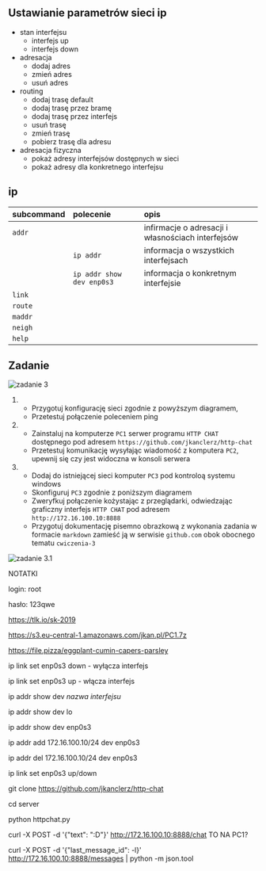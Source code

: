 Ustawianie parametrów sieci ip
------------------------------

* stan interfejsu
    * interfejs up
    * interfejs down
* adresacja
    * dodaj adres
    * zmień adres
    * usuń adres
* routing
    * dodaj trasę default
    * dodaj trasę przez bramę
    * dodaj trasę przez interfejs
    * usuń trasę
    * zmień trasę
    * pobierz trasę dla adresu
* adresacja fizyczna
    * pokaż adresy interfejsów dostępnych w sieci
    * pokaż adresy dla konkretnego interfejsu
     


ip 
-------------------------
| subcommand    |  polecenie   | opis  |
| ------------- |:-------------| :---------------| 
|   ``addr``    |                               | infirmacje o adresacji i własnościach interfejsów |
|               |   ``ip addr``                 | informacja o wszystkich interfejsach              |
|               |   ``ip addr show dev enp0s3`` | informacja o konkretnym interfejsie               |
|   ``link``    |                               |  |
|   ``route``   |  | |
|   ``maddr``   |  | |
|   ``neigh``   |  | |
|   ``help``    |  | |

Zadanie
------------

![zadanie 3](cwiczenia3.svg)

1.
   * Przygotuj konfigurację sieci zgodnie z powyższym diagramem, 
   * Przetestuj połączenie poleceniem ping
2.
   * Zainstaluj na komputerze ``PC1`` serwer programu ``HTTP CHAT`` dostępnego pod adresem ``https://github.com/jkanclerz/http-chat``
   * Przetestuj komunikację wysyłając wiadomość z komputera ``PC2``, upewnij się czy jest widoczna w konsoli serwera
3.
   * Dodaj do istniejącej sieci komputer ``PC3`` pod kontroloą systemu windows
   * Skonfiguruj ``PC3`` zgodnie z poniższym diagramem
   * Zweryfkuj połączenie kożystając z przeglądarki, odwiedzając graficzny interfejs ``HTTP CHAT`` pod adresem ``http://172.16.100.10:8888``
   * Przygotuj dokumentację pisemno obrazkową z wykonania zadania w formacie ``markdown`` zamieść ją w serwisie ``github.com`` obok obocnego tematu ``cwiczenia-3``

![zadanie 3.1](cwiczenia3.1.svg) 

NOTATKI

login: root

hasło: 123qwe

https://tlk.io/sk-2019

https://s3.eu-central-1.amazonaws.com/jkan.pl/PC1.7z

https://file.pizza/eggplant-cumin-capers-parsley

ip link set enp0s3 down - wyłącza interfejs

ip link set enp0s3 up - włącza interfejs

ip addr show dev *nazwa interfejsu*

ip addr show dev lo

ip addr show dev enp0s3

ip addr add 172.16.100.10/24 dev enp0s3

ip addr del 172.16.100.10/24 dev enp0s3

ip link set enp0s3 up/down

git clone https://github.com/jkanclerz/http-chat

cd server

python httpchat.py

curl -X POST -d '{"text": ":D"}' http://172.16.100.10:8888/chat   TO NA PC1?

curl -X POST -d '{"last_message_id": -l}' http://172.16.100.10:8888/messages | python -m json.tool
